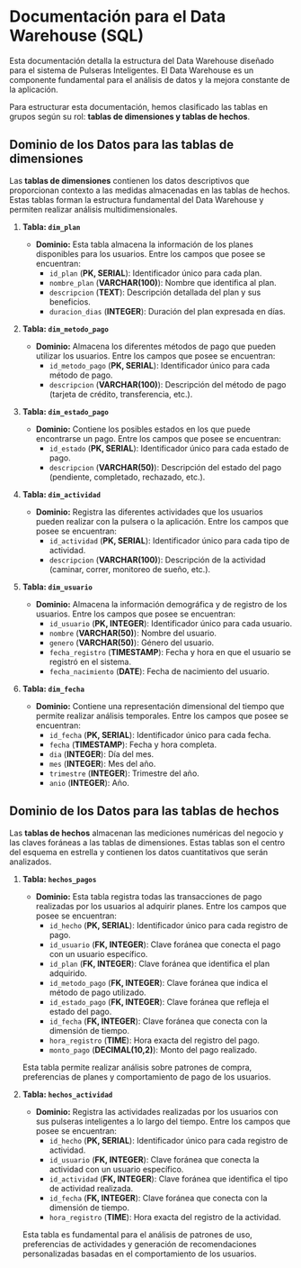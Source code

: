 # Documentación para el Data Warehouse (SQL)

Esta documentación detalla la estructura del Data Warehouse diseñado para el sistema de Pulseras Inteligentes. El Data Warehouse es un componente fundamental para el análisis de datos y la mejora constante de la aplicación.

Para estructurar esta documentación, hemos clasificado las tablas en grupos según su rol: **tablas de dimensiones y tablas de hechos**.

## Dominio de los Datos para las tablas de dimensiones

Las **tablas de dimensiones** contienen los datos descriptivos que proporcionan contexto a las medidas almacenadas en las tablas de hechos. Estas tablas forman la estructura fundamental del Data Warehouse y permiten realizar análisis multidimensionales.

1. **Tabla: `dim_plan`**
   - **Dominio:** Esta tabla almacena la información de los planes disponibles para los usuarios. Entre los campos que posee se encuentran:
     - `id_plan` (**PK, SERIAL**): Identificador único para cada plan.
     - `nombre_plan` (**VARCHAR(100)**): Nombre que identifica al plan.
     - `descripcion` (**TEXT**): Descripción detallada del plan y sus beneficios.
     - `duracion_dias` (**INTEGER**): Duración del plan expresada en días.

2. **Tabla: `dim_metodo_pago`**
   - **Dominio:** Almacena los diferentes métodos de pago que pueden utilizar los usuarios. Entre los campos que posee se encuentran:
     - `id_metodo_pago` (**PK, SERIAL**): Identificador único para cada método de pago.
     - `descripcion` (**VARCHAR(100)**): Descripción del método de pago (tarjeta de crédito, transferencia, etc.).

3. **Tabla: `dim_estado_pago`**
   - **Dominio:** Contiene los posibles estados en los que puede encontrarse un pago. Entre los campos que posee se encuentran:
     - `id_estado` (**PK, SERIAL**): Identificador único para cada estado de pago.
     - `descripcion` (**VARCHAR(50)**): Descripción del estado del pago (pendiente, completado, rechazado, etc.).

4. **Tabla: `dim_actividad`**
   - **Dominio:** Registra las diferentes actividades que los usuarios pueden realizar con la pulsera o la aplicación. Entre los campos que posee se encuentran:
     - `id_actividad` (**PK, SERIAL**): Identificador único para cada tipo de actividad.
     - `descripcion` (**VARCHAR(100)**): Descripción de la actividad (caminar, correr, monitoreo de sueño, etc.).

5. **Tabla: `dim_usuario`**
   - **Dominio:** Almacena la información demográfica y de registro de los usuarios. Entre los campos que posee se encuentran:
     - `id_usuario` (**PK, INTEGER**): Identificador único para cada usuario.
     - `nombre` (**VARCHAR(50)**): Nombre del usuario.
     - `genero` (**VARCHAR(50)**): Género del usuario.
     - `fecha_registro` (**TIMESTAMP**): Fecha y hora en que el usuario se registró en el sistema.
     - `fecha_nacimiento` (**DATE**): Fecha de nacimiento del usuario.

6. **Tabla: `dim_fecha`**
   - **Dominio:** Contiene una representación dimensional del tiempo que permite realizar análisis temporales. Entre los campos que posee se encuentran:
     - `id_fecha` (**PK, SERIAL**): Identificador único para cada fecha.
     - `fecha` (**TIMESTAMP**): Fecha y hora completa.
     - `dia` (**INTEGER**): Día del mes.
     - `mes` (**INTEGER**): Mes del año.
     - `trimestre` (**INTEGER**): Trimestre del año.
     - `anio` (**INTEGER**): Año.

## Dominio de los Datos para las tablas de hechos

Las **tablas de hechos** almacenan las mediciones numéricas del negocio y las claves foráneas a las tablas de dimensiones. Estas tablas son el centro del esquema en estrella y contienen los datos cuantitativos que serán analizados.

1. **Tabla: `hechos_pagos`**
   - **Dominio:** Esta tabla registra todas las transacciones de pago realizadas por los usuarios al adquirir planes. Entre los campos que posee se encuentran:
     - `id_hecho` (**PK, SERIAL**): Identificador único para cada registro de pago.
     - `id_usuario` (**FK, INTEGER**): Clave foránea que conecta el pago con un usuario específico.
     - `id_plan` (**FK, INTEGER**): Clave foránea que identifica el plan adquirido.
     - `id_metodo_pago` (**FK, INTEGER**): Clave foránea que indica el método de pago utilizado.
     - `id_estado_pago` (**FK, INTEGER**): Clave foránea que refleja el estado del pago.
     - `id_fecha` (**FK, INTEGER**): Clave foránea que conecta con la dimensión de tiempo.
     - `hora_registro` (**TIME**): Hora exacta del registro del pago.
     - `monto_pago` (**DECIMAL(10,2)**): Monto del pago realizado.

   Esta tabla permite realizar análisis sobre patrones de compra, preferencias de planes y comportamiento de pago de los usuarios.

2. **Tabla: `hechos_actividad`**
   - **Dominio:** Registra las actividades realizadas por los usuarios con sus pulseras inteligentes a lo largo del tiempo. Entre los campos que posee se encuentran:
     - `id_hecho` (**PK, SERIAL**): Identificador único para cada registro de actividad.
     - `id_usuario` (**FK, INTEGER**): Clave foránea que conecta la actividad con un usuario específico.
     - `id_actividad` (**FK, INTEGER**): Clave foránea que identifica el tipo de actividad realizada.
     - `id_fecha` (**FK, INTEGER**): Clave foránea que conecta con la dimensión de tiempo.
     - `hora_registro` (**TIME**): Hora exacta del registro de la actividad.

   Esta tabla es fundamental para el análisis de patrones de uso, preferencias de actividades y generación de recomendaciones personalizadas basadas en el comportamiento de los usuarios.
